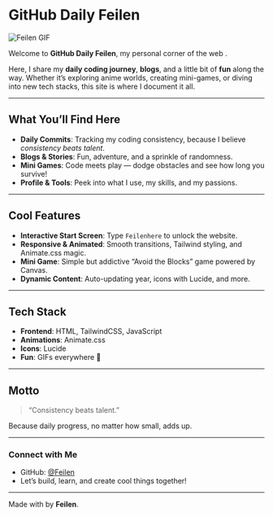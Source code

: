 # GitHub Daily Feilen 

![Feilen GIF](https://media2.giphy.com/media/v1.Y2lkPTc5MGI3NjExMDNoYjZvbDJ1YXJoZmtnbnZpMjJyYXFvdzRlbnMyNXR3NzdjdGRrdCZlcD12MV9pbnRlcm5hbF9naWZfYnlfaWQmY3Q9Zw/qb1eHxhUHLdsc/giphy.gif)

Welcome to **GitHub Daily Feilen**, my personal corner of the web .  

Here, I share my **daily coding journey**, **blogs**, and a little bit of **fun** along the way. Whether it’s exploring anime worlds, creating mini-games, or diving into new tech stacks, this site is where I document it all.  

---

##  What You’ll Find Here

- **Daily Commits**: Tracking my coding consistency, because I believe *consistency beats talent*.  
- **Blogs & Stories**: Fun, adventure, and a sprinkle of randomness.  
- **Mini Games**: Code meets play — dodge obstacles and see how long you survive!  
- **Profile & Tools**: Peek into what I use, my skills, and my passions.  

---

##  Cool Features

- **Interactive Start Screen**: Type `Feilenhere` to unlock the website.  
- **Responsive & Animated**: Smooth transitions, Tailwind styling, and Animate.css magic.  
- **Mini Game**: Simple but addictive “Avoid the Blocks” game powered by Canvas.  
- **Dynamic Content**: Auto-updating year, icons with Lucide, and more.  

---

##  Tech Stack

- **Frontend**: HTML, TailwindCSS, JavaScript  
- **Animations**: Animate.css  
- **Icons**: Lucide  
- **Fun**: GIFs everywhere 🎉  

---

##  Motto

> “Consistency beats talent.”  

Because daily progress, no matter how small, adds up.  

---

###  Connect with Me

- GitHub: [@Feilen](https://github.com/)  
- Let’s build, learn, and create cool things together!  

---

Made with  by **Feilen**.
